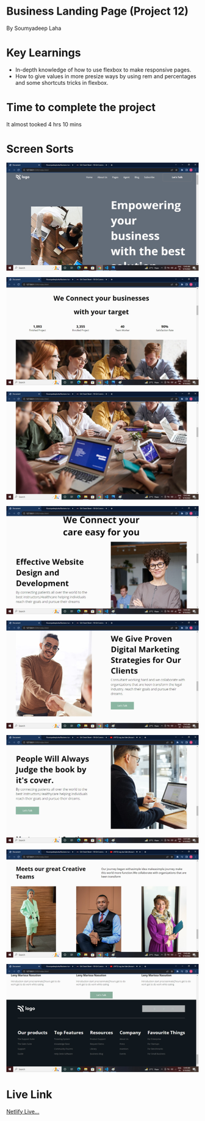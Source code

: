 # Business Landing Page (Project 12)

By Soumyadeep Laha

# Key Learnings

- In-depth knowledge of how to use flexbox to make responsive pages.
- How to give values in more presize ways by using rem and percentages and some shortcuts tricks in flexbox.

# Time to complete the project

It almost tooked 4 hrs 10 mins

# Screen Sorts

![](./images/Screen%201.jpg)


![](./images/Screen2.jpg)

![](./images/Screen3.jpg)

![](./images/Screen4.jpg)

![](./images/Screen5.jpg)

![](./images/Screen6.jpg)

![](./images/Screen7.jpg)

![](./images/Screen8.jpg)

# Live Link

[Netlify Live...]()